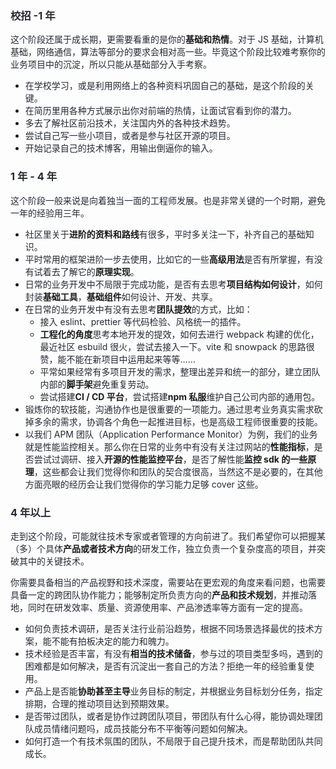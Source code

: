 ### <font style="color:rgb(37, 41, 51);">校招 -1 年</font>
<font style="color:rgb(37, 41, 51);">这个阶段还属于成长期，更需要看重的是你的</font>**基础和热情**<font style="color:rgb(37, 41, 51);">。对于 JS 基础，计算机基础，网络通信，算法等部分的要求会相对高一些。毕竟这个阶段比较难考察你的业务项目中的沉淀，所以只能从基础部分入手考察。</font>

+ <font style="color:rgb(37, 41, 51);">在学校学习，或是利用网络上的各种资料巩固自己的基础，是这个阶段的关键。</font>
+ <font style="color:rgb(37, 41, 51);">在简历里用各种方式展示出你对前端的热情，让面试官看到你的潜力。</font>
+ <font style="color:rgb(37, 41, 51);">多去了解社区前沿技术，关注国内外的各种技术趋势。</font>
+ <font style="color:rgb(37, 41, 51);">尝试自己写一些小项目，或者是参与社区开源的项目。</font>
+ <font style="color:rgb(37, 41, 51);">开始记录自己的技术博客，用输出倒逼你的输入。</font>

### <font style="color:rgb(37, 41, 51);">1 年 - 4 年</font>
<font style="color:rgb(37, 41, 51);">这个阶段一般来说是向着独当一面的工程师发展。也是非常关键的一个时期，避免一年的经验用三年。</font>

+ <font style="color:rgb(37, 41, 51);">社区里关于</font>**进阶的资料和路线**<font style="color:rgb(37, 41, 51);">有很多，平时多关注一下，补齐自己的基础知识。</font>
+ <font style="color:rgb(37, 41, 51);">平时常用的框架进阶一步去使用，比如它的一些</font>**高级用法**<font style="color:rgb(37, 41, 51);">是否有所掌握，有没有试着去了解它的</font>**原理实现**<font style="color:rgb(37, 41, 51);">。</font>
+ <font style="color:rgb(37, 41, 51);">日常的业务开发中不局限于完成功能，是否有去思考</font>**项目结构如何设计**<font style="color:rgb(37, 41, 51);">，如何封装</font>**基础工具**<font style="color:rgb(37, 41, 51);">，</font>**基础组件**<font style="color:rgb(37, 41, 51);">如何设计、开发、共享。</font>
+ <font style="color:rgb(37, 41, 51);">在日常的业务开发中有没有去思考</font>**团队提效**<font style="color:rgb(37, 41, 51);">的方式，比如： </font>
    - <font style="color:rgb(37, 41, 51);">接入 eslint、prettier 等代码检验、风格统一的插件。</font>
    - **工程化的角度**<font style="color:rgb(37, 41, 51);">思考本地开发的提效，如何去进行 webpack 构建的优化，最近社区 esbuild 很火，尝试去接入一下。vite 和 snowpack 的思路很赞，能不能在新项目中运用起来等等……</font>
    - <font style="color:rgb(37, 41, 51);">平常如果经常有多项目开发的需求，整理出差异和统一的部分，建立团队内部的</font>**脚手架**<font style="color:rgb(37, 41, 51);">避免重复劳动。</font>
    - <font style="color:rgb(37, 41, 51);">尝试搭建</font>**CI / CD 平台**<font style="color:rgb(37, 41, 51);">，尝试搭建</font>**npm 私服**<font style="color:rgb(37, 41, 51);">维护自己公司内部的通用包。</font>
+ <font style="color:rgb(37, 41, 51);">锻炼你的软技能，沟通协作也是很重要的一项能力。通过思考业务真实需求砍掉多余的需求，协调各个角色一起推进目标，也是高级工程师很重要的技能。</font>
+ <font style="color:rgb(37, 41, 51);">以我们 APM 团队（Application Performance Monitor）为例，我们的业务就是性能监控相关。那么你在日常的业务中有没有关注过网站的</font>**性能指标**<font style="color:rgb(37, 41, 51);">，是否尝试过调研、接入</font>**开源的性能监控平台**<font style="color:rgb(37, 41, 51);">，是否了解性能</font>**监控 sdk 的一些原理**<font style="color:rgb(37, 41, 51);">，这些都会让我们觉得你和团队的契合度很高，当然这不是必要的，在其他方面亮眼的经历会让我们觉得你的学习能力足够 cover 这些。</font>

### <font style="color:rgb(37, 41, 51);">4 年以上</font>
<font style="color:rgb(37, 41, 51);">走到这个阶段，可能就往技术专家或者管理的方向前进了。我们希望你可以把握某（多）个具体</font>**产品或者技术方向**<font style="color:rgb(37, 41, 51);">的研发工作，独立负责一个复杂度高的项目，并突破其中的关键技术。</font>

<font style="color:rgb(37, 41, 51);">你需要具备相当的产品视野和技术深度，需要站在更宏观的角度来看问题，也需要具备一定的跨团队协作能力；能够制定所负责方向的</font>**产品和技术规划**<font style="color:rgb(37, 41, 51);">，并推动落地，同时在研发效率、质量、资源使用率、产品渗透率等方面有一定的提高。</font>

+ <font style="color:rgb(37, 41, 51);">如何负责技术调研，是否关注行业前沿趋势，根据不同场景选择最优的技术方案，能不能有拍板决定的能力和魄力。</font>
+ <font style="color:rgb(37, 41, 51);">技术经验是否丰富，有没有</font>**相当的技术储备**<font style="color:rgb(37, 41, 51);">，参与过的项目类型多吗，遇到的困难都是如何解决，是否有沉淀出一套自己的方法？拒绝一年的经验重复使用。</font>
+ <font style="color:rgb(37, 41, 51);">产品上是否能</font>**协助甚至主导**<font style="color:rgb(37, 41, 51);">业务目标的制定，并根据业务目标划分任务，指定排期，合理的推动项目达到预期效果。</font>
+ <font style="color:rgb(37, 41, 51);">是否带过团队，或者是协作过跨团队项目，带团队有什么心得，能协调处理团队成员情绪问题吗，成员技能分布不平衡等问题如何解决。</font>
+ <font style="color:rgb(37, 41, 51);">如何打造一个有技术氛围的团队，不局限于自己提升技术，而是帮助团队共同成长。</font>

<font style="color:rgb(37, 41, 51);">  
</font>

<font style="color:rgb(37, 41, 51);"> </font>

